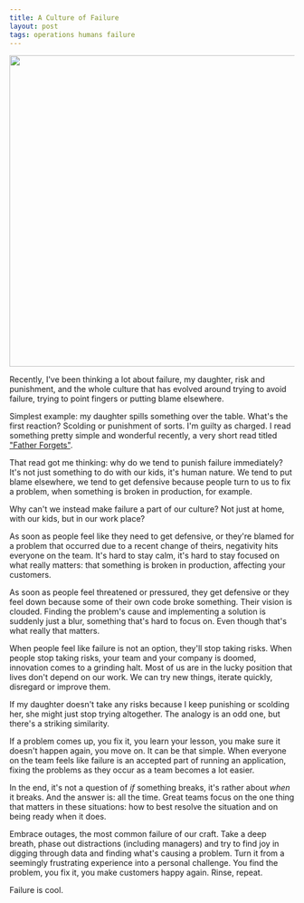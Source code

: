 ```yaml
---
title: A Culture of Failure
layout: post
tags: operations humans failure
---
```

<a href="http://www.flickr.com/photos/nnova/2970063644/in/photostream/"><img src="http://farm4.staticflickr.com/3272/2970063644_d70d643711_d.jpg" width="550"/></a>

Recently, I've been thinking a lot about failure, my daughter, risk and
punishment, and the whole culture that has evolved around trying to avoid
failure, trying to point fingers or putting blame elsewhere.

Simplest example: my daughter spills something over the table. What's the first
reaction? Scolding or punishment of sorts. I'm guilty as charged. I read
something pretty simple and wonderful recently, a very short read titled ["Father
Forgets"](http://www.instapaper.com/text?u=http%3A%2F%2Fwww.csua.berkeley.edu%2F~chrislw%2Fdadforget.html).

That read got me thinking: why do we tend to punish failure immediately? It's
not just something to do with our kids, it's human nature. We tend to put blame
elsewhere, we tend to get defensive because people turn to us to fix a problem,
when something is broken in production, for example.

Why can't we instead make failure a part of our culture? Not just at home, with
our kids, but in our work place?

As soon as people feel like they need to get defensive, or they're blamed for a
problem that occurred due to a recent change of theirs, negativity hits everyone
on the team. It's hard to stay calm, it's hard to stay focused on what really
matters: that something is broken in production, affecting your customers.

As soon as people feel threatened or pressured, they get defensive or they feel
down because some of their own code broke something. Their vision is clouded.
Finding the problem's cause and implementing a solution is suddenly just a blur,
something that's hard to focus on. Even though that's what really that matters. 

When people feel like failure is not an option, they'll stop taking risks. When
people stop taking risks, your team and your company is doomed, innovation comes
to a grinding halt. Most of us are in the lucky position that lives don't depend
on our work. We can try new things, iterate quickly, disregard or improve them.

If my daughter doesn't take any risks because I keep punishing or scolding her,
she might just stop trying altogether. The analogy is an odd one, but there's a
striking similarity.

If a problem comes up, you fix it, you learn your lesson, you make sure it
doesn't happen again, you move on. It can be that simple. When everyone on the
team feels like failure is an accepted part of running an application, fixing
the problems as they occur as a team becomes a lot easier.

In the end, it's not a question of *if* something breaks, it's rather about
*when* it breaks. And the answer is: all the time. Great teams focus on the one
thing that matters in these situations: how to best resolve the situation and on
being ready when it does.

Embrace outages, the most common failure of our craft. Take a deep breath, phase
out distractions (including managers) and try to find joy in digging through
data and finding what's causing a problem. Turn it from a seemingly frustrating
experience into a personal challenge. You find the problem, you fix it, you make
customers happy again. Rinse, repeat.

Failure is cool.
